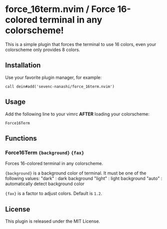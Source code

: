 # force_16term.nvim /	Force 16-colored terminal in any colorscheme!

This is a simple plugin that forces the terminal to use 16 colors, even your colorscheme only provides 8 colors.

## Installation

Use your favorite plugin manager, for example:

```vim
call dein#add('sevenc-nanashi/force_16term.nvim')
```

## Usage

Add the following line to your vimrc **AFTER** loading your colorscheme:

```vim
Force16Term
```

## Functions

### Force16Term `{background}` `{fax}`

Forces 16-colored terminal in any colorscheme.

`{background}` is a background color of terminal.  It must be one of the following values:
	"dark"		: dark background
	"light"		: light background
	"auto"		: automatically detect background color

`{fax}` is a factor to adjust colors.  Default is `1.2`.

## License

This plugin is released under the MIT License.
